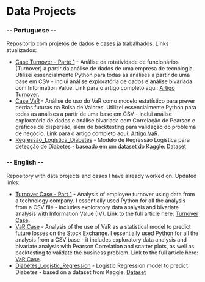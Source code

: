# Data Projects

### -- Portuguese --

Repositório com projetos de dados e cases já trabalhados. Links atualizados:
- [Case Turnover - Parte 1](https://github.com/davidsagg/data_projects/tree/main/case_turnover) - Análise da rotatividade de funcionários (Turnover) a partir da análise de dados de uma empresa de tecnologia. Utilizei essencialmente Python para todas as análises a partir de uma base em CSV - inclui análise exploratória de dados e análise bivariada com Information Value. Link para o artigo completo aqui: [Artigo Turnover](https://davidsaggioro.substack.com/p/people-analytics-turnover-de-funcionarios).
- [Case VaR](https://github.com/davidsagg/data_projects/tree/main/case_VaR) - Análise do uso do VaR como modelo estatístico para prever perdas futuras na Bolsa de Valores. Utilizei essencialmente Python para todas as análises a partir de uma base em CSV - inclui análise exploratória de dados e análise bivariada com Correlação de Pearson e gráficos de dispersão, além de backtesting para validação do problema de negócio. Link para o artigo completo aqui: [Artigo VaR](https://davidsaggioro.substack.com/p/analise-de-riscos-em-uma-carteira).
- [Regressão_Logística_Diabetes](https://github.com/davidsagg/data_projects/tree/main/diabetes_logistic_regression) - Modelo de Regressão Logística para detecção de Diabetes - baseado em um dataset do Kaggle: [Dataset](https://www.kaggle.com/datasets/mathchi/diabetes-data-set/data)

### -- English --

Repository with data projects and cases I have already worked on. Updated links:
- [Turnover Case - Part 1](https://github.com/davidsagg/data_projects/tree/main/case_turnover) - Analysis of employee turnover using data from a technology company. I essentially used Python for all the analysis from a CSV file - includes exploratory data analysis and bivariate analysis with Information Value (IV). Link to the full article here: [Turnover Case](https://davidsaggioro.substack.com/p/people-analytics-employee-turnover).
- [VaR Case](https://github.com/davidsagg/data_projects/tree/main/case_VaR) - Analysis of the use of VaR as a statistical model to predict future losses on the Stock Exchange. I essentially used Python for all the analysis from a CSV base - it includes exploratory data analysis and bivariate analysis with Pearson Correlation and scatter plots, as well as backtesting to validate the business problem. Link to the full article here: [VaR Case](https://davidsaggioro.substack.com/p/risk-analysis-in-an-investment-portfolio).
- [Diabetes_Logistic_Regression](https://github.com/davidsagg/data_projects/tree/main/diabetes_logistic_regression) - Logistic Regression model to predict Diabetes - based on a dataset from Kaggle: [Dataset](https://www.kaggle.com/datasets/mathchi/diabetes-data-set/data)

